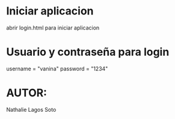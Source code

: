 # Iniciar aplicacion
abrir login.html para iniciar aplicacion

# Usuario y contraseña para login
username = "vanina"
password = "1234"

# AUTOR:
<NAME> Nathalie Lagos Soto



